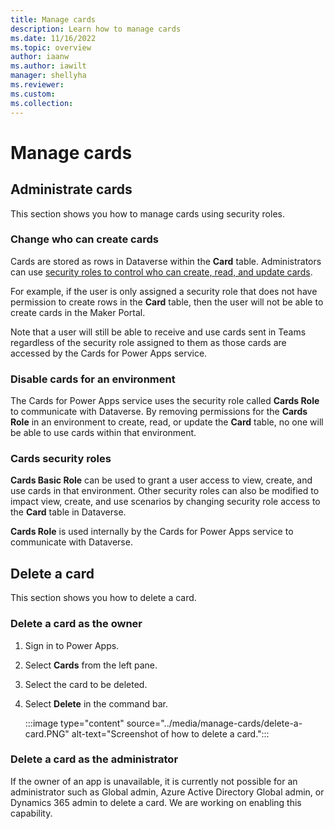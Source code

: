 ```yaml
---
title: Manage cards
description: Learn how to manage cards
ms.date: 11/16/2022
ms.topic: overview
author: iaanw
ms.author: iawilt
manager: shellyha
ms.reviewer: 
ms.custom: 
ms.collection: 
---
```


# Manage cards

## Administrate cards

This section shows you how to manage cards using security roles.

### Change who can create cards

Cards are stored as rows in Dataverse within the **Card** table. Administrators can use [security roles to control who can create, read, and update cards](/power-platform/admin/wp-security-cds#tablerecord-ownership).

For example, if the user is only assigned a security role that does not have permission to create rows in the **Card** table, then the user will not be able to create cards in the Maker Portal.

Note that a user will still be able to receive and use cards sent in Teams regardless of the security role assigned to them as those cards are accessed by the Cards for Power Apps service.

### Disable cards for an environment

The Cards for Power Apps service uses the security role called **Cards Role** to communicate with Dataverse. By removing permissions for the **Cards Role** in an environment to create, read, or update the **Card** table, no one will be able to use cards within that environment.

### Cards security roles

**Cards Basic Role** can be used to grant a user access to view, create, and use cards in that environment. Other security roles can also be modified to impact view, create, and use scenarios by changing security role access to the **Card** table in Dataverse.

**Cards Role** is used internally by the Cards for Power Apps service to communicate with Dataverse.

## Delete a card

This section shows you how to delete a card.

### Delete a card as the owner

1. Sign in to Power Apps.
1. Select **Cards** from the left pane.
1. Select the card to be deleted.
1. Select **Delete** in the command bar.

   :::image type="content" source="../media/manage-cards/delete-a-card.PNG" alt-text="Screenshot of how to delete a card.":::

### Delete a card as the administrator

If the owner of an app is unavailable, it is currently not possible for an administrator such as Global admin, Azure Active Directory Global admin, or Dynamics 365 admin to delete a card. We are working on enabling this capability.

